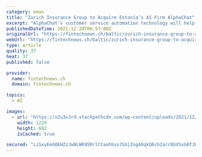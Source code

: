 ```yaml
---
category: news
title: "Zurich Insurance Group to Acquire Estonia’s AI Firm AlphaChat"
excerpt: "AlphaChat’s customer service automation technology will help to enhance conversational AI capabilities at Zurich Insurance Group."
publishedDateTime: 2021-12-20T06:57:00Z
originalUrl: "https://fintechnews.ch/baltic/zurich-insurance-group-to-acquire-estonias-ai-firm-alphachat/50853/"
webUrl: "https://fintechnews.ch/baltic/zurich-insurance-group-to-acquire-estonias-ai-firm-alphachat/50853/"
type: article
quality: 37
heat: 37
published: false

provider:
  name: fintechnews.ch
  domain: fintechnews.ch

topics:
  - AI

images:
  - url: "https://x2u3s3r4.stackpathcdn.com/wp-content/uploads/2021/12/Zurich-Insurance-Group-to-Acquire-Conversational-AI-Company-AlphaChat.png?x30842"
    width: 1229
    height: 682
    isCached: true

secured: "LiSxyEeGOEHZzJwNLWK95RrlCtaohbsv7GXjZog4OqkQ6ch2arrDGVSxG0fJHnfuk36vTAkoDQ07Q0YMLAYErYS5nbLbkVNzL5BuB2Kk2s59W0KM7JV2leRba1yX9Prxm69sdxPLEvPA2oOUvdWOxI5Yg87jnpbmzHjRpvRyrXXGpU4WtKrN5Q2xKOwpjsojmNF2jH9MHi0hilTgses/1+5UD1T3peG8Gar1CrBE8OzAxRapi1zX1730e2M7MjQL6QovhLqroabjx57hsqmhnsnMTAnsyHEI9YAwf98XNQ23qmy9cOie2KbdrcptDu+fnCEUCqlN4NMMf9fmn1aP4f1OLs5KPJRBsPJSR2tpFO4=;CwK23wPFC3wBauIrZ725Pw=="
---
```


